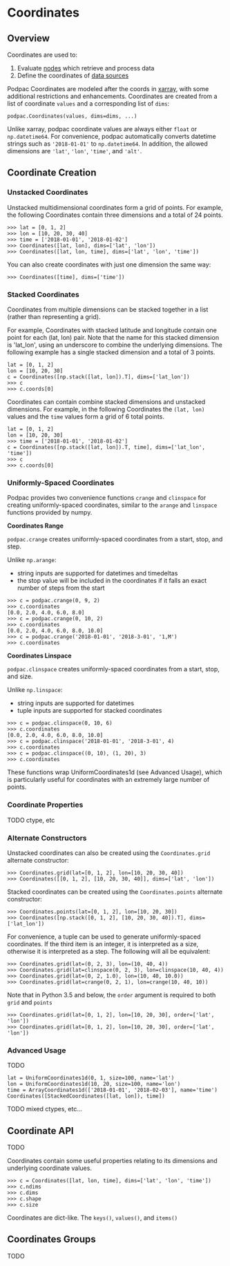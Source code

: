 
# Coordinates

## Overview

Coordinates are used to: 
1. Evaluate [nodes](nodes.md) which retrieve and process data
2. Define the coordinates of [data sources](nodes.md#datasource)

Podpac Coordinates are modeled after the coords in [xarray](http://xarray.pydata.org/en/stable/data-structures.html),
with some additional restrictions and enhancements. Coordinates are created from a list of coordinate `values` and a corresponding list of `dims`:

```
podpac.Coordinates(values, dims=dims, ...)
```

Unlike xarray, podpac coordinate values are always either `float` or `np.datetime64`. For convenience, podpac
automatically converts datetime strings such as `'2018-01-01'` to `np.datetime64`. In addition, the allowed dimensions
are `'lat'`, `'lon'`, `'time'`, and `'alt'`.

## Coordinate Creation

### Unstacked Coordinates

Unstacked multidimensional coordinates form a grid of points. For example, the following Coordinates contain three dimensions and a total of 24 points.

```
>>> lat = [0, 1, 2]
>>> lon = [10, 20, 30, 40]
>>> time = ['2018-01-01', '2018-01-02']
>>> Coordinates([lat, lon], dims=['lat', 'lon'])
>>> Coordinates([lat, lon, time], dims=['lat', 'lon', 'time'])
```

You can also create coordinates with just one dimension the same way:

```
>>> Coordinates([time], dims=['time'])
```

### Stacked Coordinates

Coordinates from multiple dimensions can be stacked together in a list (rather than representing a grid).

For example, Coordinates with stacked latitude and longitude contain one point for each (lat, lon) pair. Note
that the name for this stacked dimension is 'lat_lon', using an underscore to combine the underlying dimensions.
The following example has a single stacked dimension and a total of 3 points.

```
lat = [0, 1, 2]
lon = [10, 20, 30]
c = Coordinates([np.stack([lat, lon]).T], dims=['lat_lon'])
>>> c
>>> c.coords[0]
```

Coordinates can contain combine stacked dimensions and unstacked dimensions. For example, in the following Coordinates the `(lat, lon)` values and the `time` values form a grid of 6 total points.

```
lat = [0, 1, 2]
lon = [10, 20, 30]
>>> time = ['2018-01-01', '2018-01-02']
c = Coordinates([np.stack([lat, lon]).T, time], dims=['lat_lon', 'time'])
>>> c
>>> c.coords[0]
```

### Uniformly-Spaced Coordinates

Podpac provides two convenience functions `crange` and `clinspace` for creating uniformly-spaced coordinates, similar to the `arange` and `linspace` functions provided by numpy.

**Coordinates Range**

`podpac.crange` creates uniformly-spaced coordinates from a start, stop, and step.

Unlike `np.arange`:
 * string inputs are supported for datetimes and timedeltas
 * the stop value will be included in the coordinates if it falls an exact number of steps from the start

```
>>> c = podpac.crange(0, 9, 2)
>>> c.coordinates
[0.0, 2.0, 4.0, 6.0, 8.0]
>>> c = podpac.crange(0, 10, 2)
>>> c.coordinates
[0.0, 2.0, 4.0, 6.0, 8.0, 10.0]
>>> c = podpac.crange('2018-01-01', '2018-3-01', '1,M')
>>> c.coordinates
 ```

**Coordinates Linspace**

`podpac.clinspace` creates uniformly-spaced coordinates from a start, stop, and size.

Unlike `np.linspace`:
 * string inputs are supported for datetimes
 * tuple inputs are supported for stacked coordinates

```
>>> c = podpac.clinspace(0, 10, 6)
>>> c.coordinates
[0.0, 2.0, 4.0, 6.0, 8.0, 10.0]
>>> c = podpac.clinspace('2018-01-01', '2018-3-01', 4)
>>> c.coordinates
>>> c = podpac.clinspace((0, 10), (1, 20), 3)
>>> c.coordinates
 ```

These functions wrap UniformCoordinates1d (see Advanced Usage), which is particularly useful for coordinates with an
extremely large number of points.

### Coordinate Properties

TODO ctype, etc

### Alternate Constructors

Unstacked coordinates can also be created using the `Coordinates.grid` alternate constructor:

```
>>> Coordinates.grid(lat=[0, 1, 2], lon=[10, 20, 30, 40])
>>> Coordinates([[0, 1, 2], [10, 20, 30, 40]], dims=['lat', 'lon'])
```

Stacked coordinates can be created using the `Coordinates.points` alternate constructor:

```
>>> Coordinates.points(lat=[0, 1, 2], lon=[10, 20, 30])
>>> Coordinates([np.stack([0, 1, 2], [10, 20, 30, 40]).T], dims=['lat_lon'])
```

For convenience, a tuple can be used to generate uniformly-spaced coordinates. If the third item is an integer, it
is interpreted as a size, otherwise it is interpreted as a step. The following will all be equivalent:

```
>>> Coordinates.grid(lat=(0, 2, 3), lon=(10, 40, 4))
>>> Coordinates.grid(lat=clinspace(0, 2, 3), lon=clinspace(10, 40, 4))
>>> Coordinates.grid(lat=(0, 2, 1.0), lon=(10, 40, 10.0))
>>> Coordinates.grid(lat=crange(0, 2, 1), lon=crange(10, 40, 10))
```

Note that in Python 3.5 and below, the `order` argument is required to both `grid` and `points`

```
>>> Coordinates.grid(lat=[0, 1, 2], lon=[10, 20, 30], order=['lat', 'lon'])
>>> Coordinates.grid(lat=[0, 1, 2], lon=[10, 20, 30], order=['lat', 'lon'])
```

### Advanced Usage

TODO

```
lat = UniformCoordinates1d(0, 1, size=100, name='lat')
lon = UniformCoordinates1d(10, 20, size=100, name='lon')
time = ArrayCoordinates1d(['2018-01-01', '2018-02-03'], name='time')
Coordinates([StackedCoordinates([lat, lon]), time])
```

TODO mixed ctypes, etc...

## Coordinate API

TODO

Coordinates contain some useful properties relating to its dimensions and underlying coordinate values.

```
>>> c = Coordinates([lat, lon, time], dims=['lat', 'lon', 'time'])
>>> c.ndims
>>> c.dims
>>> c.shape
>>> c.size
```

Coordinates are dict-like. The `keys()`, `values()`, and `items()`

## Coordinates Groups

TODO
